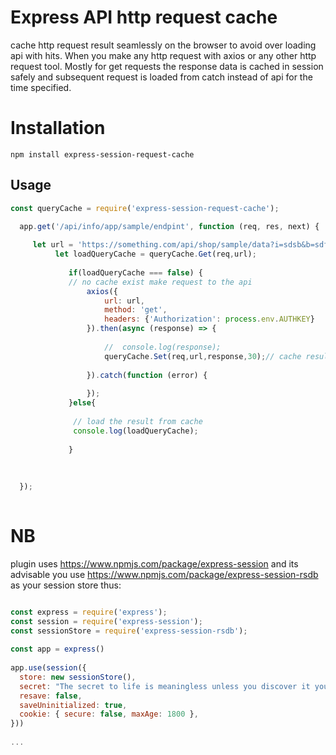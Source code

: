 # Express API http request cache
cache http request result seamlessly on the browser to avoid over loading api with hits. When you make any http request 
with axios or any other http request tool. Mostly for get requests the response data is cached in session safely and subsequent request is loaded from catch instead of api for the time specified.


# Installation  
~~~
npm install express-session-request-cache
~~~

## Usage

~~~ javascript
const queryCache = require('express-session-request-cache');

  app.get('/api/info/app/sample/endpint', function (req, res, next) {
   
     let url = 'https://something.com/api/shop/sample/data?i=sdsb&b=sdfds';
          let loadQueryCache = queryCache.Get(req,url);
   
             if(loadQueryCache === false) {
             // no cache exist make request to the api
                 axios({
                     url: url,
                     method: 'get',
                     headers: {'Authorization': process.env.AUTHKEY}
                 }).then(async (response) => {
   
                     //  console.log(response);
                     queryCache.Set(req,url,response,30);// cache result for the next 30 mins           
   
                 }).catch(function (error) {
                   
                 });
             }else{
   
              // load the result from cache
              console.log(loadQueryCache);
   
             }
   
   
   
  });
  
  ~~~

# NB
plugin uses https://www.npmjs.com/package/express-session and its advisable you use  https://www.npmjs.com/package/express-session-rsdb as your session store thus: 


~~~ javascript

const express = require('express');
const session = require('express-session');
const sessionStore = require('express-session-rsdb');
 
const app = express()
 
app.use(session({
  store: new sessionStore(),
  secret: "The secret to life is meaningless unless you discover it yourself",
  resave: false,
  saveUninitialized: true,
  cookie: { secure: false, maxAge: 1800 },
}))
 
...
~~~